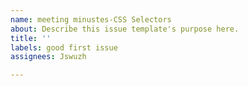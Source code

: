 ```yaml
---
name: meeting minustes-CSS Selectors
about: Describe this issue template's purpose here.
title: ''
labels: good first issue
assignees: Jswuzh

---
```



